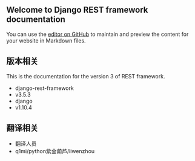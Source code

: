 ## Welcome to Django REST framework documentation
You can use the [editor on GitHub](https://github.com/Q1mi/Django-REST-framework-documentation/edit/master/index.md) to maintain and preview the content for your website in Markdown files.


## 版本相关

This is the documentation for the version 3 of REST framework.
* django-rest-framework
* v3.5.3
* django
* v1.10.4


## 翻译相关

* 翻译人员
* q1mi/python紫金葫芦/liwenzhou
